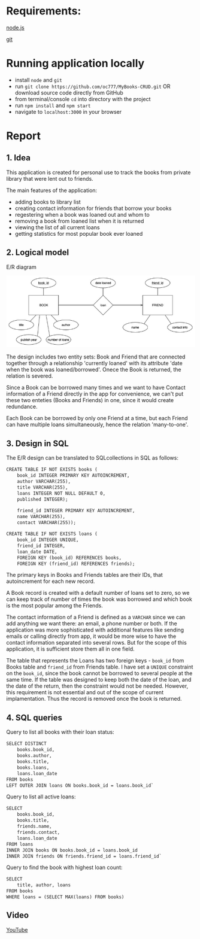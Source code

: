 

# Requirements:

[node.js](https://nodejs.org/en/)

[git](https://git-scm.com/downloads)


# Running application locally

- install `node` and `git`
- run `git clone https://github.com/oc777/MyBooks-CRUD.git` OR download source code directly from GitHub
- from terminal/console `cd` into directory with the project
- run `npm install` and `npm start`
- navigate to `localhost:3000` in your browser


# Report

## 1. Idea

This application is created for personal use to track the books from private library that were lent out to friends.

The main features of the application:
- adding books to library list
- creating contact information for friends that borrow your books
- regestering when a book was loaned out and whom to
- removing a book from loaned list when it is returned
- viewing the list of all current loans
- getting statistics for most popular book ever loaned



## 2. Logical model

E/R diagram

![My Books E/R Diagram](https://raw.githubusercontent.com/oc777/2DV503/master/er_diagram.jpg)

The design includes two entity sets: Book and Friend that are connected together through a relationship 'currently loaned' with its attribute 'date when the book was loaned/borrowed'. Onece the Book is returned, the relation is severed.

Since a Book can be borrowed many times and we want to have Contact information of a Friend directly in the app for convenience, we can't put these two enteties (Books and Friends) in one, since it would create redundance.

Each Book can be borrowed by only one Friend at a time, but each Friend can have multiple loans simultaneously, hence the relation 'many-to-one'.



## 3. Design in SQL

The E/R design can be translated to SQLcollections in SQL as follows:

```
CREATE TABLE IF NOT EXISTS books (
    book_id INTEGER PRIMARY KEY AUTOINCREMENT,
    author VARCHAR(255),
    title VARCHAR(255),
    loans INTEGER NOT NULL DEFAULT 0,
    published INTEGER);
```


```CREATE TABLE IF NOT EXISTS friends (
    friend_id INTEGER PRIMARY KEY AUTOINCREMENT,
    name VARCHAR(255),
    contact VARCHAR(255));
```

```
CREATE TABLE IF NOT EXISTS loans (
    book_id INTEGER UNIQUE,
    friend_id INTEGER,
    loan_date DATE,
    FOREIGN KEY (book_id) REFERENCES books,
    FOREIGN KEY (friend_id) REFERENCES friends);
```

The primary keys in Books and Friends tables are their IDs, that autoincrement for each new record.

A Book record is created with a default number of loans set to zero, so we can keep track of number of times the book was borrowed and which book is the most popular among the Friends.

The contact information of a Friend is defined as a `VARCHAR` since we can add anything we want there: an email, a phone number or both. If the application was more sophisticated with additional features like sending emails or calling directly from app, it would be more wise to have the contact information separated into several rows. But for the scope of this application, it is sufficient store them all in one field.

The table that represents the Loans has two foreign keys - `book_id` from Books table and `friend_id` from Friends table. I have set a `UNIQUE` constraint on the `book_id`, since the book cannot be borrowed to several people at the same time. If the table was designed to keep both the date of the loan, and the date of the return, then the constraint would not be needed. However, this requirement is not essential and out of the scope of current implamentation. Thus the record is removed once the book is returned.

## 4. SQL queries

Query to list all books with their loan status:
```
SELECT DISTINCT
    books.book_id,
    books.author,
    books.title,
    books.loans,
    loans.loan_date
FROM books
LEFT OUTER JOIN loans ON books.book_id = loans.book_id`
```

Query to list all active loans:
```
SELECT
    books.book_id,
    books.title,
    friends.name,
    friends.contact,
    loans.loan_date
FROM loans
INNER JOIN books ON books.book_id = loans.book_id
INNER JOIN friends ON friends.friend_id = loans.friend_id`

```


Query to find the book with highest loan count:
```
SELECT 
    title, author, loans 
FROM books 
WHERE loans = (SELECT MAX(loans) FROM books)
```



## Video

[YouTube](https://youtu.be/zSPf3wrIDSE)


